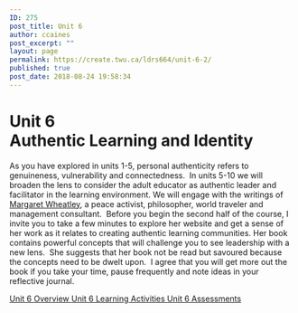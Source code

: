 ```yaml
---
ID: 275
post_title: Unit 6
author: ccaines
post_excerpt: ""
layout: page
permalink: https://create.twu.ca/ldrs664/unit-6-2/
published: true
post_date: 2018-08-24 19:58:34
---
```

<!--themify_builder_static--><h1>Unit 6<br/>Authentic Learning and Identity</h1>
 <p>As you have explored in units 1-5, personal authenticity refers to genuineness, vulnerability and connectedness.  In units 5-10 we will broaden the lens to consider the adult educator as authentic leader and facilitator in the learning environment. We will engage with the writings of <a href="http://margaretwheatley.com/home/">Margaret Wheatley</a>, a peace activist, philosopher, world traveler and management consultant.  Before you begin the second half of the course, I invite you to take a few minutes to explore her website and get a sense of her work as it relates to creating authentic learning communities. Her book contains powerful concepts that will challenge you to see leadership with a new lens.  She suggests that her book not be read but savoured because the concepts need to be dwelt upon.  I agree that you will get more out the book if you take your time, pause frequently and note ideas in your reflective journal. </p> 
 <a href="https://create.twu.ca/ldrs664/unit-6/"> Unit 6 Overview </a> <a href="https://create.twu.ca/ldrs664/unit-6-learning-activities/"> Unit 6 Learning Activities </a> <a href="https://create.twu.ca/ldrs664/unit-6-assessments/"> Unit 6 Assessments </a><!--/themify_builder_static-->